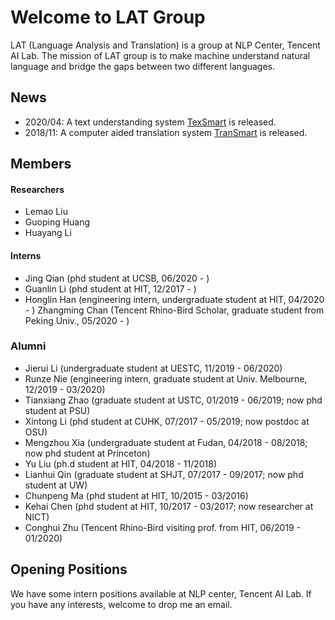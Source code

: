 
# Welcome to LAT Group
LAT (Language Analysis and Translation) is a group at NLP Center, Tencent AI Lab. The mission of LAT group is to make machine understand natural language and bridge the gaps between two different languages. 

## News
- 2020/04: A text understanding system [TexSmart](https://texsmart.qq.com) is released.  
- 2018/11: A computer aided translation system [TranSmart](https://transmart.qq.com) is released. 


## Members

#### Researchers
- Lemao Liu
- Guoping Huang
- Huayang Li

#### Interns
- Jing Qian (phd student at UCSB, 06/2020 - )
- Guanlin Li (phd student at HIT, 12/2017 - )
- Honglin Han (engineering intern, undergraduate student at HIT, 04/2020 - )
Zhangming Chan (Tencent Rhino-Bird Scholar, graduate student from Peking Univ., 05/2020 - )


### Alumni
- Jierui Li (undergraduate student at UESTC, 11/2019 - 06/2020)
- Runze Nie (engineering intern, graduate student at Univ. Melbourne, 12/2019 - 03/2020)
- Tianxiang Zhao (graduate student at USTC, 01/2019 - 06/2019; now phd student at PSU)
- Xintong Li (phd student at CUHK, 07/2017 - 05/2019; now postdoc at OSU)
- Mengzhou Xia (undergraduate student at Fudan, 04/2018 - 08/2018; now phd student at Princeton)
- Yu Liu (ph.d student at HIT, 04/2018 - 11/2018)
- Lianhui Qin (graduate student at SHJT, 07/2017 - 09/2017; now phd student at UW) 
- Chunpeng Ma (phd student at HIT, 10/2015 - 03/2016) 
- Kehai Chen (phd student at HIT, 10/2017 - 03/2017; now researcher at NICT)
- Conghui Zhu (Tencent Rhino-Bird visiting prof. from HIT, 06/2019 - 01/2020)

## Opening Positions

We have some intern positions available at NLP center, Tencent AI Lab. If you have any interests, welcome to drop me an email. 
